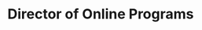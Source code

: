 ---
layout: default
title: Director of Online Programs
company: Language Link Lda.
location: Praia, Cape Verde
tenure: May 2010 - January 2014
description: 
order: 4
---